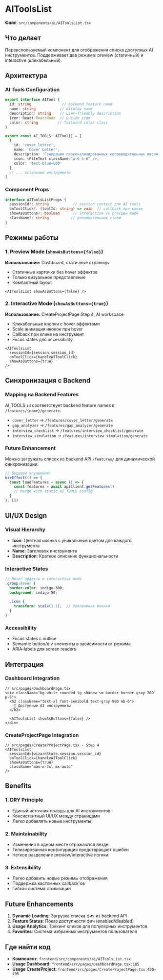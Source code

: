 # AIToolsList

**Файл**: `src/components/ai/AIToolsList.tsx`

## Что делает

Переиспользуемый компонент для отображения списка доступных AI инструментов. Поддерживает два режима: preview (статичный) и interactive (кликабельный).

## Архитектура

### AI Tools Configuration
```typescript
export interface AITool {
  id: string              // backend feature name
  name: string           // display name
  description: string    // user-friendly description  
  icon: React.ReactNode  // Lucide icon
  color: string         // Tailwind color class
}

export const AI_TOOLS: AITool[] = [
  {
    id: 'cover_letter',
    name: 'Cover Letter', 
    description: 'Генерация персонализированных сопроводительных писем',
    icon: <FileText className="w-6 h-6" />,
    color: 'text-blue-600'
  },
  // ... остальные инструменты
]
```

### Component Props
```typescript
interface AIToolsListProps {
  sessionId?: string           // session context для AI tools
  onToolClick?: (toolId: string) => void  // callback при клике
  showAsButtons?: boolean      // interactive vs preview mode
  className?: string          // дополнительные стили
}
```

## Режимы работы

### 1. Preview Mode (`showAsButtons={false}`)
**Использование:** Dashboard, статичные страницы

- Статичные карточки без hover эффектов
- Только визуальное представление
- Компактный layout

```tsx
<AIToolsList showAsButtons={false} />
```

### 2. Interactive Mode (`showAsButtons={true}`)
**Использование:** CreateProjectPage Step 4, AI workspace

- Кликабельные кнопки с hover эффектами
- Scale анимация иконок при hover
- Callback при клике на инструмент
- Focus states для accessibility

```tsx
<AIToolsList 
  sessionId={session.session_id}
  onToolClick={handleAIToolClick}
  showAsButtons={true} 
/>
```

## Синхронизация с Backend

### Mapping на Backend Features
AI_TOOLS `id` соответствует backend feature names в `/features/{name}/generate`:

- `cover_letter` → `/features/cover_letter/generate`
- `gap_analyzer` → `/features/gap_analyzer/generate` 
- `interview_checklist` → `/features/interview_checklist/generate`
- `interview_simulation` → `/features/interview_simulation/generate`

### Future Enhancement
Можно загружать список из backend API `/features/` для динамической синхронизации:

```typescript
// Будущее улучшение:
useEffect(() => {
  const loadFeatures = async () => {
    const features = await apiClient.getFeatures()
    // Merge with static AI_TOOLS config
  }
}, [])
```

## UI/UX Design

### Visual Hierarchy
- **Icon**: Цветная иконка с уникальным цветом для каждого инструмента
- **Name**: Заголовок инструмента 
- **Description**: Краткое описание функциональности

### Interactive States
```scss
// Hover эффекты в interactive mode
.group:hover {
  border-color: indigo-300;
  background: indigo-50;
  
  .icon {
    transform: scale(1.1);  // Увеличение иконки
  }
}
```

### Accessibility
- Focus states с outline
- Semantic button/div элементы в зависимости от режима
- ARIA-labels для screen readers

## Интеграция

### Dashboard Integration
```tsx
// src/pages/DashboardPage.tsx
<div className="bg-white rounded-lg shadow-sm border border-gray-200 p-6">
  <h2 className="text-xl font-semibold text-gray-900 mb-6">
    🤖 Доступные AI инструменты
  </h2>
  
  <AIToolsList showAsButtons={false} />
</div>
```

### CreateProjectPage Integration  
```tsx
// src/pages/CreateProjectPage.tsx - Step 4
<AIToolsList
  sessionId={wizardState.session.session_id}
  onToolClick={handleAIToolClick}
  showAsButtons={true}
  className="max-w-4xl mx-auto"
/>
```

## Benefits

### 1. DRY Principle
- Единый источник правды для AI инструментов
- Консистентный UI/UX между страницами
- Легко добавлять новые инструменты

### 2. Maintainability  
- Изменения в одном месте отражаются везде
- Типизированная конфигурация предотвращает ошибки
- Четкое разделение preview/interactive логики

### 3. Extensibility
- Легко добавить новые режимы отображения
- Поддержка кастомных callback'ов
- Гибкая система стилизации

## Future Enhancements

1. **Dynamic Loading**: Загрузка списка фич из backend API
2. **Feature Status**: Показ доступности фич (enabled/disabled)
3. **Usage Analytics**: Трекинг кликов для популярных инструментов
4. **Favorites**: Система избранных инструментов пользователя

## Где найти код
- **Компонент**: `frontend/src/components/ai/AIToolsList.tsx`
- **Usage Dashboard**: `frontend/src/pages/DashboardPage.tsx:185`
- **Usage CreateProject**: `frontend/src/pages/CreateProjectPage.tsx:490-495`